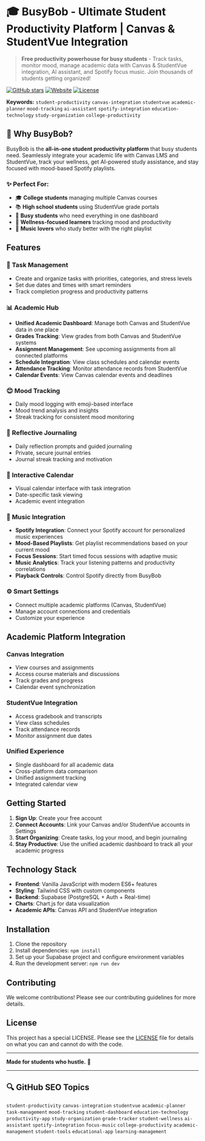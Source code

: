 # 🎓 BusyBob - Ultimate Student Productivity Platform | Canvas & StudentVue Integration

> **Free productivity powerhouse for busy students** - Track tasks, monitor mood, manage academic data with Canvas & StudentVue integration, AI assistant, and Spotify focus music. Join thousands of students getting organized! 

[![GitHub stars](https://img.shields.io/github/stars/JaytirthJOSHI/BusyBob?style=social)](https://github.com/JaytirthJOSHI/BusyBob/stargazers)
[![Website](https://img.shields.io/website?url=https%3A//busybob.site&label=busybob.site)](https://busybob.site)
[![License](https://img.shields.io/badge/license-Custom-blue.svg)](LICENSE)

**Keywords:** `student-productivity` `canvas-integration` `studentvue` `academic-planner` `mood-tracking` `ai-assistant` `spotify-integration` `education-technology` `study-organization` `college-productivity`

## 🚀 Why BusyBob?

BusyBob is the **all-in-one student productivity platform** that busy students need. Seamlessly integrate your academic life with Canvas LMS and StudentVue, track your wellness, get AI-powered study assistance, and stay focused with mood-based Spotify playlists.

### ✨ Perfect For:
- 🎓 **College students** managing multiple Canvas courses
- 📚 **High school students** using StudentVue grade portals  
- 📱 **Busy students** who need everything in one dashboard
- 🧠 **Wellness-focused learners** tracking mood and productivity
- 🎵 **Music lovers** who study better with the right playlist

## Features

### 🎯 Task Management
- Create and organize tasks with priorities, categories, and stress levels
- Set due dates and times with smart reminders
- Track completion progress and productivity patterns

### 📊 Academic Hub
- **Unified Academic Dashboard**: Manage both Canvas and StudentVue data in one place
- **Grades Tracking**: View grades from both Canvas and StudentVue systems
- **Assignment Management**: See upcoming assignments from all connected platforms
- **Schedule Integration**: View class schedules and calendar events
- **Attendance Tracking**: Monitor attendance records from StudentVue
- **Calendar Events**: View Canvas calendar events and deadlines

### 😊 Mood Tracking
- Daily mood logging with emoji-based interface
- Mood trend analysis and insights
- Streak tracking for consistent mood monitoring

### 📝 Reflective Journaling
- Daily reflection prompts and guided journaling
- Private, secure journal entries
- Journal streak tracking and motivation

### 📅 Interactive Calendar
- Visual calendar interface with task integration
- Date-specific task viewing
- Academic event integration

### 🎵 Music Integration
- **Spotify Integration**: Connect your Spotify account for personalized music experiences
- **Mood-Based Playlists**: Get playlist recommendations based on your current mood
- **Focus Sessions**: Start timed focus sessions with adaptive music
- **Music Analytics**: Track your listening patterns and productivity correlations
- **Playback Controls**: Control Spotify directly from BusyBob

### ⚙️ Smart Settings
- Connect multiple academic platforms (Canvas, StudentVue)
- Manage account connections and credentials
- Customize your experience

## Academic Platform Integration

### Canvas Integration
- View courses and assignments
- Access course materials and discussions
- Track grades and progress
- Calendar event synchronization

### StudentVue Integration
- Access gradebook and transcripts
- View class schedules
- Track attendance records
- Monitor assignment due dates

### Unified Experience
- Single dashboard for all academic data
- Cross-platform data comparison
- Unified assignment tracking
- Integrated calendar view

## Getting Started

1. **Sign Up**: Create your free account
2. **Connect Accounts**: Link your Canvas and/or StudentVue accounts in Settings
3. **Start Organizing**: Create tasks, log your mood, and begin journaling
4. **Stay Productive**: Use the unified academic dashboard to track all your academic progress

## Technology Stack

- **Frontend**: Vanilla JavaScript with modern ES6+ features
- **Styling**: Tailwind CSS with custom components
- **Backend**: Supabase (PostgreSQL + Auth + Real-time)
- **Charts**: Chart.js for data visualization
- **Academic APIs**: Canvas API and StudentVue integration

## Installation

1. Clone the repository
2. Install dependencies: `npm install`
3. Set up your Supabase project and configure environment variables
4. Run the development server: `npm run dev`

## Contributing

We welcome contributions! Please see our contributing guidelines for more details.

## License

This project has a special LICENSE. Please see the [LICENSE](LICENSE) file for details on what you can and cannot do with the code.

---

**Made for students who hustle.** 🚀

---

## 🔍 GitHub SEO Topics
`student-productivity` `canvas-integration` `studentvue` `academic-planner` `task-management` `mood-tracking` `student-dashboard` `education-technology` `productivity-app` `study-organization` `grade-tracker` `student-wellness` `ai-assistant` `spotify-integration` `focus-music` `college-productivity` `academic-management` `student-tools` `educational-app` `learning-management`